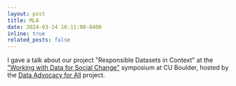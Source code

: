```yaml
---
layout: post
title: MLA
date: 2024-03-14 16:11:00-0400
inline: true
related_posts: false
---
```


I gave a talk about our project "Responsible Datasets in Context" at the ["Working with Data for Social Change"](https://da4all.github.io/symposium-2025/) symposium at CU Boulder, hosted by the [Data Advocacy for All](https://da4all.github.io/) project.